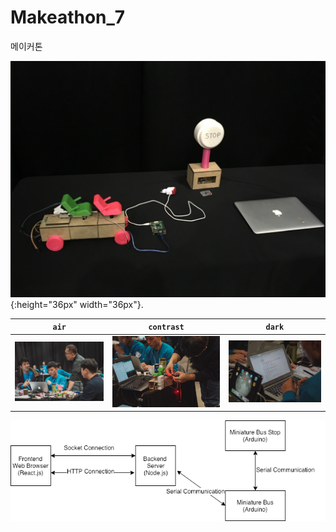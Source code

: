 # Makeathon_7
메이커톤 

![air skin](images/output.jpeg){:height="36px" width="36px"}.

| `air` | `contrast` | `dark` |
| --- | --- | --- |
| ![air skin](images/p1.jpg) | ![contrast skin](images/p2.jpg) | ![dark skin](images/p3.jpg) |

![air skin](images/tourbus.png)

